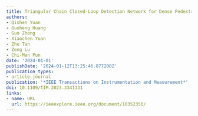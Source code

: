 ```yaml
---
title: Triangular Chain Closed-Loop Detection Network for Dense Pedestrian Detection
authors:
- Qishen Yuan
- Guoheng Huang
- Guo Zhong
- Xiaochen Yuan
- Zhe Tan
- Zeng Lu
- Chi-Man Pun
date: '2024-01-01'
publishDate: '2024-01-12T13:25:46.877208Z'
publication_types:
- article-journal
publication: '*IEEE Transactions on Instrumentation and Measurement*'
doi: 10.1109/TIM.2023.3341131
links:
- name: URL
  url: https://ieeexplore.ieee.org/document/10352356/
---
```

